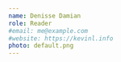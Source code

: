 ```yaml
---
name: Denisse Damian
role: Reader
#email: me@example.com
#website: https://kevinl.info
photo: default.png
---
```

